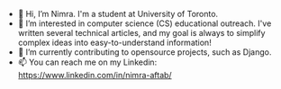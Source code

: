 - 👋 Hi, I’m Nimra. I'm a student at University of Toronto.
- 👀 I’m interested in computer science (CS) educational outreach. I've written several technical articles, and my goal is always to simplify complex ideas into easy-to-understand information!
- 🌱 I’m currently contributing to opensource projects, such as Django.
- 📫 You can reach me on my Linkedin: https://www.linkedin.com/in/nimra-aftab/ 
<!---
nimra200/nimra200 is a ✨ special ✨ repository because its `README.md` (this file) appears on your GitHub profile.
You can click the Preview link to take a look at your changes.
--->
